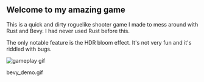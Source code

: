 ## Welcome to my amazing game

This is a quick and dirty roguelike shooter game I made to mess around with Rust and Bevy. I had never used Rust before this.

The only notable feature is the HDR bloom effect. It's not very fun and it's riddled with bugs. 

![gameplay gif](demo.gif "Amazing Gameplay")

bevy_demo.gif